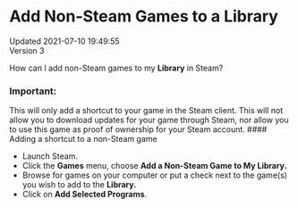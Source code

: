 # Add Non-Steam Games to a Library
Updated 2021-07-10 19:49:55  
Version 3  

How can I add non-Steam games to my **Library** in Steam?  
  
  ### Important:
This will only add a shortcut to your game in the Steam client. This will not allow you to download updates for your game through Steam, nor allow you to use this game as proof of ownership for your Steam account.  #### Adding a shortcut to a non-Steam game
* Launch Steam.
* Click the **Games** menu, choose **Add a Non-Steam Game to My Library.**
* Browse for games on your computer or put a check next to the game(s) you wish to add to the **Library.**
* Click on **Add Selected Programs**.